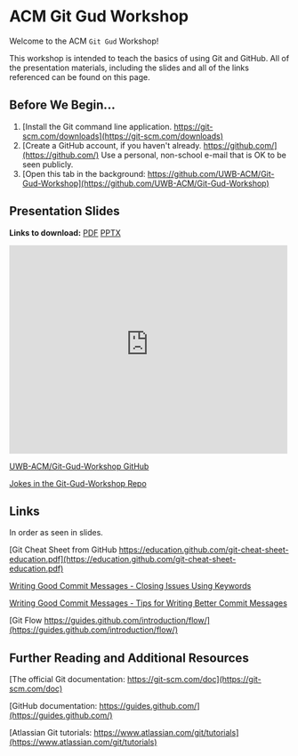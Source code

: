 # ACM Git Gud Workshop

Welcome to the ACM `Git Gud` Workshop!

This workshop is intended to teach the basics of using Git and GitHub.
All of the presentation materials, including the slides and all of the
links referenced can be found on this page.

## Before We Begin...

1. [Install the Git command line application. https://git-scm.com/downloads](https://git-scm.com/downloads)
2. [Create a GitHub account, if you haven't already. https://github.com/](https://github.com/)
  Use a personal, non-school e-mail that is OK to be seen publicly.
3. [Open this tab in the background: https://github.com/UWB-ACM/Git-Gud-Workshop](https://github.com/UWB-ACM/Git-Gud-Workshop)

## Presentation Slides

**Links to download:** [PDF](https://github.com/UWB-ACM/Git-Gud-Workshop/raw/master/Git_Gud_Workshop.pdf) [PPTX](https://github.com/UWB-ACM/Git-Gud-Workshop/raw/master/Git_Gud_Workshop.pptx)

<embed src="https://raw.githubusercontent.com/UWB-ACM/Git-Gud-Workshop/master/Git_Gud_Workshop.pdf" width="500px" height="375" type="application/pdf">

[UWB-ACM/Git-Gud-Workshop GitHub](https://github.com/UWB-ACM/Git-Gud-Workshop)

[Jokes in the Git-Gud-Workshop Repo](https://github.com/UWB-ACM/Git-Gud-Workshop/tree/master/jokes)

## Links

In order as seen in slides.

[Git Cheat Sheet from GitHub https://education.github.com/git-cheat-sheet-education.pdf](https://education.github.com/git-cheat-sheet-education.pdf)

[Writing Good Commit Messages - Closing Issues Using Keywords](https://help.github.com/articles/closing-issues-using-keywords/ )

[Writing Good Commit Messages - Tips for Writing Better Commit Messages](https://code.likeagirl.io/useful-tips-for-writing-better-git-commit-messages-808770609503 )

[Git Flow https://guides.github.com/introduction/flow/](https://guides.github.com/introduction/flow/)

## Further Reading and Additional Resources

[The official Git documentation: https://git-scm.com/doc](https://git-scm.com/doc)

[GitHub documentation: https://guides.github.com/](https://guides.github.com/)

[Atlassian Git tutorials: https://www.atlassian.com/git/tutorials](https://www.atlassian.com/git/tutorials)
